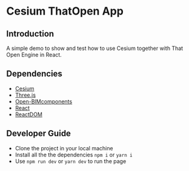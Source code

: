 # Cesium ThatOpen App

## Introduction

A simple demo to show and test how to use Cesium together with That Open Engine in React.

## Dependencies

- [Cesium](https://cesium.com/)
- [Three.js](https://github.com/mrdoob/three.js)
- [Open-BIMcomponents](https://docs.thatopen.com/)
- [React](https://reactjs.org/)
- [ReactDOM](https://reactjs.org/)

## Developer Guide

- Clone the project in your local machine
- Install all the the dependencies `npm i` or `yarn i`
- Use `npm run dev` or `yarn dev` to run the page
